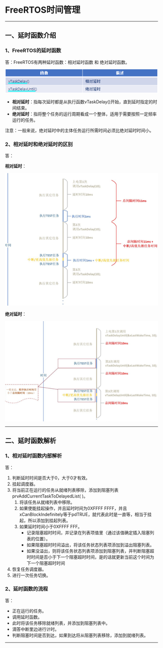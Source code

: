 # FreeRTOS时间管理

------



## 一、延时函数介绍

### 1、FreeRTOS的延时函数

答：FreeRTOS有两种延时函数：相对延时函数 和 绝对延时函数。

![](笔记图片/延时函数.png)

- **相对延时**：指每次延时都是从执行函数vTaskDelay()开始，直到延时指定的时间结束。
- **绝对延时**：指将整个任务的运行周期看成一个整体，适用于需要按照一定频率运行的任务。

注意：一般来说，绝对延时中的主体任务运行所需时间必须比绝对延时时间小。



### 2、相对延时和绝对延时的区别

答：

**相对延时**：

![](笔记图片/相对延时.png)



**绝对延时**：

<img src="笔记图片/绝对延时.png" style="zoom:150%;" />

------





## 二、延时函数解析

### 1、相对延时函数内部解析

答：

1. 判断延时时间是否大于0，大于0才有效。
2. 挂起调度器。
3. 将当前正在运行的任务从就绪列表移除，添加到阻塞列表prvAddCurrentTaskToDelayedList( )。
    1. 将该任务从就绪列表中移除。
    2. 如果使能挂起操作，并且延时时间为0XFFFF FFFF，并且xCanBlockIndefinitely等于pdTRUE，就代表此时是一直等，相当于挂起，所以添加到挂起列表。
    3. 如果延时时间小于0XFFFF FFF。
        - 记录阻塞超时时间，并记录在列表项值里（通过该值确定插入阻塞列表的位置）。
        - 如果阻塞超时时间溢出，将该任务状态列表项添加到溢出阻塞列表。
        - 如果没溢出，则将该任务状态列表项添加到阻塞列表，并判断阻塞超时时间是否小于下一个阻塞超时时间，是的话就更新当前这个时间为下一个阻塞超时时间  
4. 恢复任务调度器。
5. 进行一次任务切换。



### 2、延时函数的流程

答：

- 正在运行的任务。
- 调用延时函数。
- 此时将该任务移除就绪列表，并添加到阻塞列表中。
- 滴答中断里边进行计时。
- 判断阻塞时间是否到达，如果到达将从阻塞列表移除，添加到就绪列表。

------

